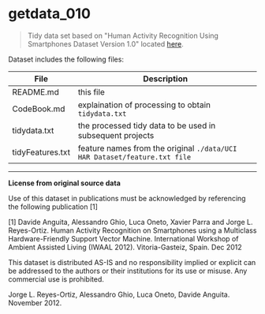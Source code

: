 
# getdata_010

> Tidy data set based on "Human Activity Recognition Using Smartphones Dataset
Version 1.0" located [here](https://d396qusza40orc.cloudfront.net/getdata%2Fprojectfiles%2FUCI%20HAR%20Dataset.zip).

Dataset includes the following files:

| File | Description|
|---|---|
| README.md | this file
| CodeBook.md | explaination of processing to obtain `tidydata.txt`
| tidydata.txt  | the processed tidy data to be used in subsequent projects
| tidyFeatures.txt | feature names from the original `./data/UCI HAR Dataset/feature.txt file`

---

**License from original source data**

Use of this dataset in publications must be acknowledged by referencing the following publication [1] 

[1] Davide Anguita, Alessandro Ghio, Luca Oneto, Xavier Parra and Jorge L. Reyes-Ortiz. Human Activity Recognition on Smartphones using a Multiclass Hardware-Friendly Support Vector Machine. International Workshop of Ambient Assisted Living (IWAAL 2012). Vitoria-Gasteiz, Spain. Dec 2012

This dataset is distributed AS-IS and no responsibility implied or explicit can be addressed to the authors or their institutions for its use or misuse. Any commercial use is prohibited.

Jorge L. Reyes-Ortiz, Alessandro Ghio, Luca Oneto, Davide Anguita. November 2012.

